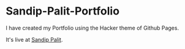 # Sandip-Palit-Portfolio

I have created my Portfolio using the Hacker theme of Github Pages.

It's live at [Sandip Palit](https://sandippalit.github.io/SP-Portfolio/).
